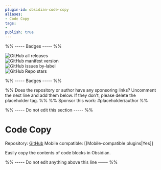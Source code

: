 ```yaml
---
plugin-id: obsidian-code-copy
aliases:
- Code Copy
tags: 
- 
publish: true
---
```


%% ----- Badges ----- %%

![GitHub all releases](https://img.shields.io/github/downloads/superDuperCyberTechno/obsidian-code-copy/total?color=573E7A&logo=github&style=for-the-badge)   
![GitHub manifest version](https://img.shields.io/github/manifest-json/v/superDuperCyberTechno/obsidian-code-copy?color=573E7A&logo=github&style=for-the-badge)   
![GitHub issues by-label](https://img.shields.io/github/issues/superDuperCyberTechno/obsidian-code-copy/help%20wanted?color=573E7A&logo=github&style=for-the-badge)   
![GitHub Repo stars](https://img.shields.io/github/stars/superDuperCyberTechno/obsidian-code-copy?color=573E7A&logo=github&style=for-the-badge)

%% ----- Badges ----- %%

%% Does the repository or author have any sponsoring links? Uncomment the next line and add them below. If they don't, please delete the placeholder tag. %%
%% Sponsor this work: #placeholder/author %%

%% ----- Do not edit this section ----- %%

# Code Copy

Repository: [GitHub](https://github.com/superDuperCyberTechno/obsidian-code-copy)
Mobile compatible: [[Mobile-compatible plugins|Yes]]

Easily copy the contents of code blocks in Obsidian.

%% ----- Do not edit anything above this line ----- %% 
